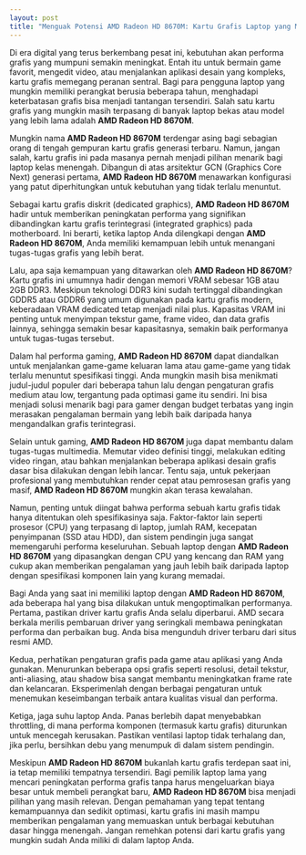 ```yaml
---
layout: post
title: "Menguak Potensi AMD Radeon HD 8670M: Kartu Grafis Laptop yang Masih Relevan"
---
```


Di era digital yang terus berkembang pesat ini, kebutuhan akan performa grafis yang mumpuni semakin meningkat. Entah itu untuk bermain game favorit, mengedit video, atau menjalankan aplikasi desain yang kompleks, kartu grafis memegang peranan sentral. Bagi para pengguna laptop yang mungkin memiliki perangkat berusia beberapa tahun, menghadapi keterbatasan grafis bisa menjadi tantangan tersendiri. Salah satu kartu grafis yang mungkin masih terpasang di banyak laptop bekas atau model yang lebih lama adalah **AMD Radeon HD 8670M**.

Mungkin nama **AMD Radeon HD 8670M** terdengar asing bagi sebagian orang di tengah gempuran kartu grafis generasi terbaru. Namun, jangan salah, kartu grafis ini pada masanya pernah menjadi pilihan menarik bagi laptop kelas menengah. Dibangun di atas arsitektur GCN (Graphics Core Next) generasi pertama, **AMD Radeon HD 8670M** menawarkan konfigurasi yang patut diperhitungkan untuk kebutuhan yang tidak terlalu menuntut.

Sebagai kartu grafis diskrit (dedicated graphics), **AMD Radeon HD 8670M** hadir untuk memberikan peningkatan performa yang signifikan dibandingkan kartu grafis terintegrasi (integrated graphics) pada motherboard. Ini berarti, ketika laptop Anda dilengkapi dengan **AMD Radeon HD 8670M**, Anda memiliki kemampuan lebih untuk menangani tugas-tugas grafis yang lebih berat.

Lalu, apa saja kemampuan yang ditawarkan oleh **AMD Radeon HD 8670M**? Kartu grafis ini umumnya hadir dengan memori VRAM sebesar 1GB atau 2GB DDR3. Meskipun teknologi DDR3 kini sudah tertinggal dibandingkan GDDR5 atau GDDR6 yang umum digunakan pada kartu grafis modern, keberadaan VRAM dedicated tetap menjadi nilai plus. Kapasitas VRAM ini penting untuk menyimpan tekstur game, frame video, dan data grafis lainnya, sehingga semakin besar kapasitasnya, semakin baik performanya untuk tugas-tugas tersebut.

Dalam hal performa gaming, **AMD Radeon HD 8670M** dapat diandalkan untuk menjalankan game-game keluaran lama atau game-game yang tidak terlalu menuntut spesifikasi tinggi. Anda mungkin masih bisa menikmati judul-judul populer dari beberapa tahun lalu dengan pengaturan grafis medium atau low, tergantung pada optimasi game itu sendiri. Ini bisa menjadi solusi menarik bagi para gamer dengan budget terbatas yang ingin merasakan pengalaman bermain yang lebih baik daripada hanya mengandalkan grafis terintegrasi.

Selain untuk gaming, **AMD Radeon HD 8670M** juga dapat membantu dalam tugas-tugas multimedia. Memutar video definisi tinggi, melakukan editing video ringan, atau bahkan menjalankan beberapa aplikasi desain grafis dasar bisa dilakukan dengan lebih lancar. Tentu saja, untuk pekerjaan profesional yang membutuhkan render cepat atau pemrosesan grafis yang masif, **AMD Radeon HD 8670M** mungkin akan terasa kewalahan.

Namun, penting untuk diingat bahwa performa sebuah kartu grafis tidak hanya ditentukan oleh spesifikasinya saja. Faktor-faktor lain seperti prosesor (CPU) yang terpasang di laptop, jumlah RAM, kecepatan penyimpanan (SSD atau HDD), dan sistem pendingin juga sangat memengaruhi performa keseluruhan. Sebuah laptop dengan **AMD Radeon HD 8670M** yang dipasangkan dengan CPU yang kencang dan RAM yang cukup akan memberikan pengalaman yang jauh lebih baik daripada laptop dengan spesifikasi komponen lain yang kurang memadai.

Bagi Anda yang saat ini memiliki laptop dengan **AMD Radeon HD 8670M**, ada beberapa hal yang bisa dilakukan untuk mengoptimalkan performanya. Pertama, pastikan driver kartu grafis Anda selalu diperbarui. AMD secara berkala merilis pembaruan driver yang seringkali membawa peningkatan performa dan perbaikan bug. Anda bisa mengunduh driver terbaru dari situs resmi AMD.

Kedua, perhatikan pengaturan grafis pada game atau aplikasi yang Anda gunakan. Menurunkan beberapa opsi grafis seperti resolusi, detail tekstur, anti-aliasing, atau shadow bisa sangat membantu meningkatkan frame rate dan kelancaran. Eksperimenlah dengan berbagai pengaturan untuk menemukan keseimbangan terbaik antara kualitas visual dan performa.

Ketiga, jaga suhu laptop Anda. Panas berlebih dapat menyebabkan throttling, di mana performa komponen (termasuk kartu grafis) diturunkan untuk mencegah kerusakan. Pastikan ventilasi laptop tidak terhalang dan, jika perlu, bersihkan debu yang menumpuk di dalam sistem pendingin.

Meskipun **AMD Radeon HD 8670M** bukanlah kartu grafis terdepan saat ini, ia tetap memiliki tempatnya tersendiri. Bagi pemilik laptop lama yang mencari peningkatan performa grafis tanpa harus mengeluarkan biaya besar untuk membeli perangkat baru, **AMD Radeon HD 8670M** bisa menjadi pilihan yang masih relevan. Dengan pemahaman yang tepat tentang kemampuannya dan sedikit optimasi, kartu grafis ini masih mampu memberikan pengalaman yang memuaskan untuk berbagai kebutuhan dasar hingga menengah. Jangan remehkan potensi dari kartu grafis yang mungkin sudah Anda miliki di dalam laptop Anda.
